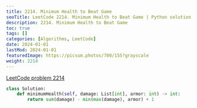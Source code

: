 ```yaml
---
title: 2214. Minimum Health to Beat Game
seoTitle: LeetCode 2214. Minimum Health to Beat Game | Python solution and explanation
description: 2214. Minimum Health to Beat Game
toc: true
tags: []
categories: [Algorithms, LeetCode]
date: 2024-01-01
lastMod: 2024-01-01
featuredImage: https://picsum.photos/700/155?grayscale
weight: 2214
---
```


[LeetCode problem 2214](https://leetcode.com/problems/minimum-health-to-beat-game/)

```python
class Solution:
    def minimumHealth(self, damage: List[int], armor: int) -> int:
        return sum(damage) - min(max(damage), armor) + 1

```
